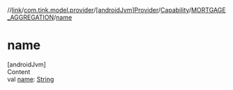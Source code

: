 //[link](../../../../index.md)/[com.tink.model.provider](../../../index.md)/[[androidJvm]Provider](../../index.md)/[Capability](../index.md)/[MORTGAGE_AGGREGATION](index.md)/[name](name.md)



# name  
[androidJvm]  
Content  
val [name](name.md): [String](https://kotlinlang.org/api/latest/jvm/stdlib/kotlin/-string/index.html)  



